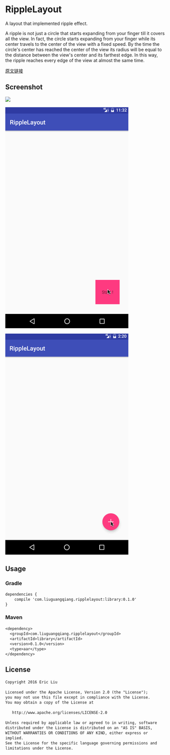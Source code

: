 RippleLayout
======================================
A layout that implemented ripple effect.

A ripple is not just a circle that starts expanding from your finger till it covers all the view. In fact, the circle starts expanding from your finger while its center travels to the center of the view with a fixed speed. By the time the circle's center has reached the center of the view its radius will be equal to the distance between the view's center and its farthest edge. In this way, the ripple reaches every edge of the view at almost the same time.

[原文链接](https://plus.google.com/+ChrisBasha/posts/iM4G2nsKmsG)

## Screenshot
![](arts/ripple.gif)

![](arts/ripple1.gif)

![](arts/ripple2.gif)

## Usage
### Gradle

```
dependencies {
   	compile 'com.liuguangqiang.ripplelayout:library:0.1.0'
}
```

### Maven
```
<dependency>
  <groupId>com.liuguangqiang.ripplelayout</groupId>
  <artifactId>library</artifactId>
  <version>0.1.0</version>
  <type>aar</type>
</dependency>
```

## License

    Copyright 2016 Eric Liu

    Licensed under the Apache License, Version 2.0 (the "License");
    you may not use this file except in compliance with the License.
    You may obtain a copy of the License at

       http://www.apache.org/licenses/LICENSE-2.0

    Unless required by applicable law or agreed to in writing, software
    distributed under the License is distributed on an "AS IS" BASIS,
    WITHOUT WARRANTIES OR CONDITIONS OF ANY KIND, either express or implied.
    See the License for the specific language governing permissions and
    limitations under the License.
